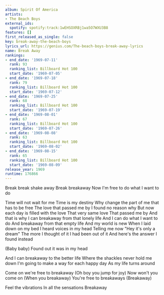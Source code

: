 ```yaml
---
album: Spirit Of America
artists:
- The Beach Boys
external_ids:
  spotify: spotify:track:1wEHSOXRBj1wa5O7WXU3B8
features: []
first_released_as_single: false
key: break-away-the-beach-boys
lyrics_url: https://genius.com/The-beach-boys-break-away-lyrics
name: Break Away
rankings:
- end_date: '1969-07-11'
  rank: 93
  ranking_list: Billboard Hot 100
  start_date: '1969-07-05'
- end_date: '1969-07-18'
  rank: 79
  ranking_list: Billboard Hot 100
  start_date: '1969-07-12'
- end_date: '1969-07-25'
  rank: 68
  ranking_list: Billboard Hot 100
  start_date: '1969-07-19'
- end_date: '1969-08-01'
  rank: 67
  ranking_list: Billboard Hot 100
  start_date: '1969-07-26'
- end_date: '1969-08-08'
  rank: 63
  ranking_list: Billboard Hot 100
  start_date: '1969-08-02'
- end_date: '1969-08-15'
  rank: 65
  ranking_list: Billboard Hot 100
  start_date: '1969-08-09'
release_year: 1969
runtime: 176866
---
```

Break break shake away
Break breakaway
Now I'm free to do what I want to do


Time will not wait for me
Time is my destiny
Why change the part of me that has to be free
The love that passed me by
I found no reason why
But now each day is filled with the love
That very same love
That passed me by
And that is why
I can breakaway from that lonely life
And I can do what I want to do
And breakaway from that empty life
And my world is new
When I laid down on my bed
I heard voices in my head
Telling me now "Hey it's only a dream"
The more I thought of it
I had been out of it
And here's the answer I found instead


(Baby baby)
Found out it was in my head


And I can breakaway to the better life
Where the shackles never hold me down
I'm going to make a way for each happy day
As my life turns around


Come on we're free to breakaway
(Oh boy you jump for joy)
Now won't you come on
(When you breakaway)
You're free to breakaways
(Breakaway)


Feel the vibrations
In all the sensations
Breakaway

